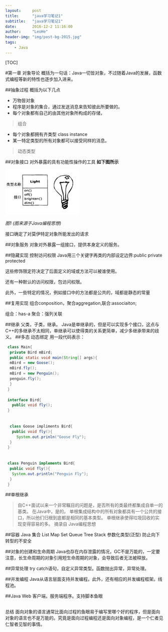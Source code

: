 ```yaml
---
layout:     post
title:      "java学习笔记1"
subtitle:   "java学习笔记1"
date:       2016-12-2 11:16:00
author:     "LeoHe"
header-img: "img/post-bg-2015.jpg"
tags:
    - Java
---
```



[TOC]


#第一章 对象导论
概括为一句话：Java一切皆对象，不过随着Java的发展，函数式编程等新的特性也逐步加入进来。


##抽象过程
概括为以下几点
+ 万物皆对象
+ 程序是对象的集合，通过发送消息来告知彼此所要做的。
+ 每个对象都有自己的由其他对象所构成的存储，
 > 组合
+ 每个对象都拥有齐类型 class instance
+ 某一特定类型的所有对象都可以接受同样的消息。
> 动态类型


##对象接口
对外暴露的具有功能性操作的工具
 **如下图所示**

![light.png](img/Java/light.png)

*图1 (图来源于Java编程思想)*

接口确定了对莫伊特定对象所能发出的请求


##对象服务
对象对外暴露一组接口，提供本身定义的服务。



##隐藏实现
控制访问权限
Java用三个关键字再类的内部设定边界:public private protected

这些修饰限定符决定了后面定义的域或方法可以被谁使用。

还有一种默认的访问权限，包访问权限。

此外，一些特定的情况，例如接口中的方法都是公共的，域都是静态的常量


##复用实现
组合conposition，聚合aggregation,联合:associaiton;

组合：has-a
聚合：强列关联

##继承
父类，子类，继承。
Java是单继承的，但是可以实现多个接口，这点与C++的多继承不太相同，单继承可以使得类的关系更简单，减少多继承带来的歧义。
##多态
动态绑定
用一段代码表示：
```java
 class Main{
  private Bird mBird;
  public static void main(String[] args){
  mBird = new Goose();
  mBird.fly();
  mBird = new Penguin();
  penguin.fly();
  }
 }

 interface Bird{
   public void fly();
 }


  class Goose impliments Bird{
   public void fly(){
     System.out.prinln("Goose Fly");
  }
 }


 class Penguin implements Bird{
  public void fly(){
   System.out.println("Penguin Fly");
  }
 }
```

##单根继承
<blockquote>
自C++面试以来一个非常瞩目的问题是，是否所有的类最终都集成自单一的基类。
在Java中，是的。
单根集成结构中的所有对象都具有一个公共的接口，所以他们归根到底都是相同的基本类型。
单根继承使得垃圾回收的实现变得容易的多。
 摘录自 Java编程思想
</blockquote>


##容器
Java 集合
List Map Set Queue Tree Stack
参数化类型(泛型) 防止向下转型的不安全



##对象的创建和生命周期
Java也存在内存泄露的情况，GC不是万能的，一定要注意，长生命周期的对象引用短生命周期的对象，会导致后者无法被释放。

##异常处理
try catch语句，自定义异常类型。函数抛出异常，异常处理。


##并发编程
Java从语言层面支持并发编程。此外，还有相应的并发编程框架。线程池。


##Java Web
客户端，服务端程序。支持脚本鱼眼


##
总结
面向对象的语言通常比面向过程的鱼眼易于编写里哪个好的程序，但是面向对象的语言也不是万能的。究竟是面向过程编程还是面向对象编程，是一个仁者见仁智者见智的事情。










